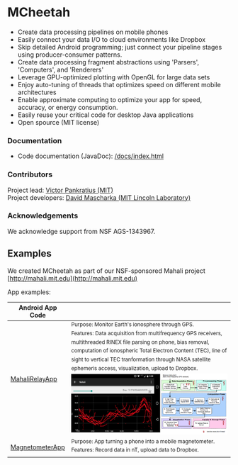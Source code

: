 # MCheetah
- Create data processing pipelines on mobile phones
- Easily connect your data I/O to cloud environments like Dropbox
- Skip detailed Android programming; just connect your pipeline stages using producer-consumer patterns.
- Create data processing fragment abstractions using 'Parsers', 'Computers', and 'Renderers'
- Leverage GPU-optimized plotting with OpenGL for large data sets
- Enjoy auto-tuning of threads that optimizes speed on different mobile architectures
- Enable approximate computing to optimize your app for speed, accuracy, or energy consumption. 
- Easily reuse your critical code for desktop Java applications
- Open spource (MIT license)

### Documentation

- Code documentation (JavaDoc): [/docs/index.html](https://github.com/MITHaystack/mcheetah/blob/master/docs/index.html)


### Contributors

Project lead: [Victor Pankratius (MIT)](http://www.victorpankratius.com)<br>
Project developers: [David Mascharka (MIT Lincoln Laboratory)](https://www.linkedin.com/in/david-mascharka-20999269)

  
### Acknowledgements

We acknowledge support from NSF AGS-1343967.

## Examples
We created MCheetah as part of our NSF-sponsored Mahali project [http://mahali.mit.edu](http://mahali.mit.edu)

App examples: 

| Android App Code |  | 
| ------------- | ------------- |
| [MahaliRelayApp](https://github.com/MITHaystack/mcheetah/tree/master/MahaliRelayApp)| <sup>Purpose: Monitor Earth's ionosphere through GPS. <br>Features: Data acquisition from multifrequency GPS receivers, multithreaded RINEX file parsing on phone, bias removal, computation of ionospheric Total Electron Content (TEC), line of sight to vertical TEC tranformation through NASA satellite ephemeris access, visualization, upload to Dropbox. </sup><img alt="Screenshot" src="https://github.com/MITHaystack/mcheetah/blob/master/docs/images/screenshot_MahaliRelayApp.png"/> |
| [MagnetometerApp](https://github.com/MITHaystack/mcheetah/tree/master/MagnetometerApp)| <sup>Purpose: App turning a phone into a mobile magnetometer.<br>Features: Record data in nT, upload data to Dropbox.</sup> |
